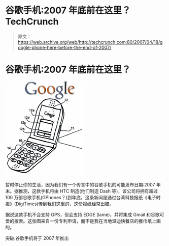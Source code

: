 # 谷歌手机:2007 年底前在这里？TechCrunch

> 原文：<https://web.archive.org/web/http://techcrunch.com:80/2007/04/18/google-phone-here-before-the-end-of-2007/>

# 谷歌手机:2007 年底前在这里？

[![gphonemaybe.jpg](img/955ead6b76c5b4cdcb8c7039060056d8.png)](https://web.archive.org/web/20220929011733/https://beta.techcrunch.com/wp-content/uploads/2007/04/gphonemaybe.jpg "gphonemaybe.jpg")

暂时停止你的生活，因为我们有一个传言中的谷歌手机的可能发布日期:2007 年末。据推测，这款手机将由 HTC 制造(他们制造 Dash 等)，该公司将拥有超过 100 万部谷歌手机(GPhones？)到年底。这条新闻是通过台湾科技报纸《电子时报》(DigiTimes)传到我们这里的，这份报纸经常出错。

据说这款手机不会支持 GPS，但会支持 EDGE (lame)，并将集成 Gmail 和谷歌可爱的搜索。这张图来自一份专利申请，而不是我在当地温迪快餐店的餐巾纸上画的。

突破:谷歌手机将于 2007 年推出